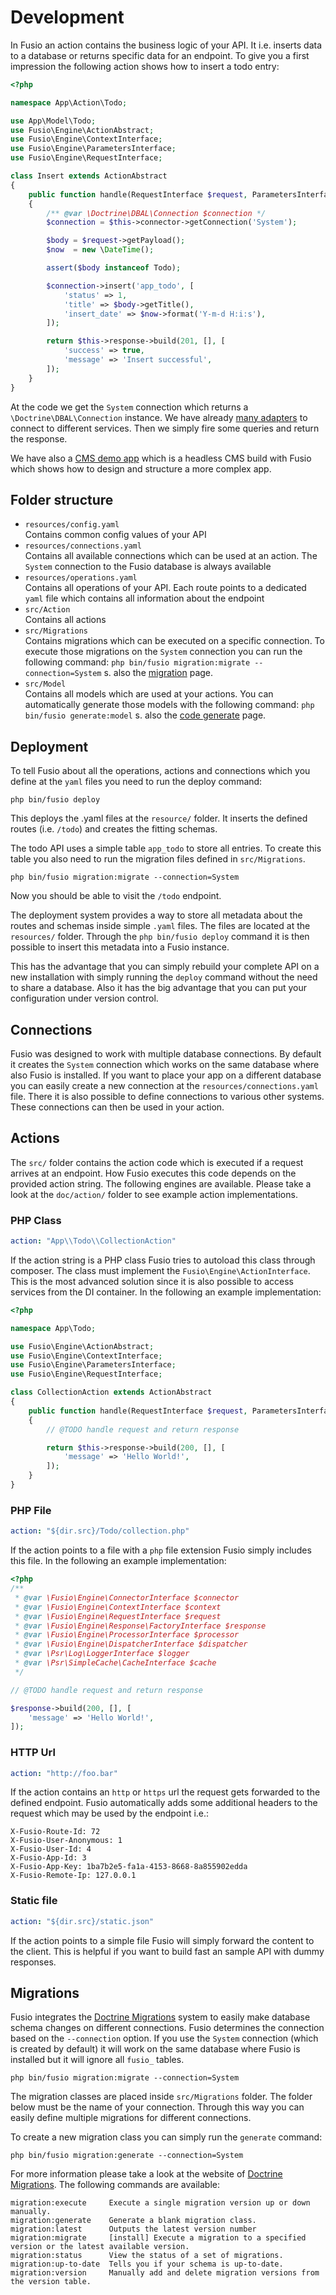 
# Development

In Fusio an action contains the business logic of your API. It i.e. inserts data to a database or returns specific data
for an endpoint. To give you a first impression the following action shows how to insert a todo entry:

```php
<?php

namespace App\Action\Todo;

use App\Model\Todo;
use Fusio\Engine\ActionAbstract;
use Fusio\Engine\ContextInterface;
use Fusio\Engine\ParametersInterface;
use Fusio\Engine\RequestInterface;

class Insert extends ActionAbstract
{
    public function handle(RequestInterface $request, ParametersInterface $configuration, ContextInterface $context)
    {
        /** @var \Doctrine\DBAL\Connection $connection */
        $connection = $this->connector->getConnection('System');

        $body = $request->getPayload();
        $now  = new \DateTime();

        assert($body instanceof Todo);

        $connection->insert('app_todo', [
            'status' => 1,
            'title' => $body->getTitle(),
            'insert_date' => $now->format('Y-m-d H:i:s'),
        ]);

        return $this->response->build(201, [], [
            'success' => true,
            'message' => 'Insert successful',
        ]);
    }
}

```

At the code we get the `System` connection which returns a `\Doctrine\DBAL\Connection` instance. We have already
[many adapters](https://www.fusio-project.org/adapter) to connect to different services. Then we simply fire some
queries and return the response.

We have also a [CMS demo app](https://github.com/apioo/fusio-sample-cms) which is a headless CMS build with Fusio
which shows how to design and structure a more complex app.

## Folder structure

* `resources/config.yaml`  
  Contains common config values of your API
* `resources/connections.yaml`  
  Contains all available connections which can be used at an action. The `System` connection to the Fusio database is
  always available
* `resources/operations.yaml`  
  Contains all operations of your API. Each route points to a dedicated `yaml` file which contains all information about
  the endpoint
* `src/Action`  
  Contains all actions
* `src/Migrations`  
  Contains migrations which can be executed on a specific connection. To execute those migrations on the `System`
  connection you can run the following command: `php bin/fusio migration:migrate --connection=System`
  s. also the [migration](./migration.md) page.
* `src/Model`  
  Contains all models which are used at your actions. You can automatically generate those models with the
  following command: `php bin/fusio generate:model` s. also the [code generate](./code_generate.md) page.

## Deployment

To tell Fusio about all the operations, actions and connections which you define at the `yaml` files you need to run the
deploy command:

```
php bin/fusio deploy
```

This deploys the .yaml files at the `resource/` folder. It inserts the defined routes (i.e. `/todo`) and creates the
fitting schemas.

The todo API uses a simple table `app_todo` to store all entries. To create this table you also need to run the
migration files defined in `src/Migrations`.

```
php bin/fusio migration:migrate --connection=System
```

Now you should be able to visit the `/todo` endpoint.

The deployment system provides a way to store all metadata about the routes and schemas inside simple `.yaml` files. The
files are located at the `resources/` folder. Through the `php bin/fusio deploy` command it is then possible to insert
this metadata into a Fusio instance.

This has the advantage that you can simply rebuild your complete API on a new installation with simply running the
`deploy` command without the need to share a database. Also it has the big advantage that you can put your configuration
under version control.

## Connections

Fusio was designed to work with multiple database connections. By default it creates the `System` connection which works
on the same database where also Fusio is installed. If you want to place your app on a different database you can easily
create a new connection at the `resources/connections.yaml` file. There it is also possible to define connections to
various other systems. These connections can then be used in your action.

## Actions

The `src/` folder contains the action code which is executed if a request arrives at an endpoint. How Fusio executes
this code depends on the provided action string. The following engines are available. Please take a look at the
`doc/action/` folder to see example action implementations.

### PHP Class

```yaml
action: "App\\Todo\\CollectionAction"
```

If the action string is a PHP class Fusio tries to autoload this class through composer. The class must implement the
`Fusio\Engine\ActionInterface`. This is the most advanced solution since it is also possible to access services from the
DI container. In the following an example implementation:

```php
<?php

namespace App\Todo;

use Fusio\Engine\ActionAbstract;
use Fusio\Engine\ContextInterface;
use Fusio\Engine\ParametersInterface;
use Fusio\Engine\RequestInterface;

class CollectionAction extends ActionAbstract
{
    public function handle(RequestInterface $request, ParametersInterface $configuration, ContextInterface $context)
    {
        // @TODO handle request and return response

        return $this->response->build(200, [], [
            'message' => 'Hello World!',
        ]);
    }
}
```

### PHP File

```yaml
action: "${dir.src}/Todo/collection.php"
```

If the action points to a file with a `php` file extension Fusio simply includes this file. In the following an example
implementation:

```php
<?php
/**
 * @var \Fusio\Engine\ConnectorInterface $connector
 * @var \Fusio\Engine\ContextInterface $context
 * @var \Fusio\Engine\RequestInterface $request
 * @var \Fusio\Engine\Response\FactoryInterface $response
 * @var \Fusio\Engine\ProcessorInterface $processor
 * @var \Fusio\Engine\DispatcherInterface $dispatcher
 * @var \Psr\Log\LoggerInterface $logger
 * @var \Psr\SimpleCache\CacheInterface $cache
 */

// @TODO handle request and return response

$response->build(200, [], [
    'message' => 'Hello World!',
]);
```

### HTTP Url

```yaml
action: "http://foo.bar"
```

If the action contains an `http` or `https` url the request gets forwarded to the defined endpoint. Fusio automatically
adds some additional headers to the request which may be used by the endpoint i.e.:

```http
X-Fusio-Route-Id: 72
X-Fusio-User-Anonymous: 1
X-Fusio-User-Id: 4
X-Fusio-App-Id: 3
X-Fusio-App-Key: 1ba7b2e5-fa1a-4153-8668-8a855902edda
X-Fusio-Remote-Ip: 127.0.0.1
```

### Static file

```yaml
action: "${dir.src}/static.json"
```

If the action points to a simple file Fusio will simply forward the content to the client. This is helpful if you want
to build fast an sample API with dummy responses.

## Migrations

Fusio integrates the [Doctrine Migrations](https://www.doctrine-project.org/projects/migrations.html) system to easily
make database schema changes on different connections. Fusio determines the connection based on the `--connection`
option. If you use the `System` connection (which is created by default) it will work on the same database where Fusio
is installed but it will ignore all `fusio_` tables.

```
php bin/fusio migration:migrate --connection=System
```

The migration classes are placed inside `src/Migrations` folder. The folder below must be the name of your connection.
Through this way you can easily define multiple migrations for different connections.

To create a new migration class you can simply run the `generate` command:

```
php bin/fusio migration:generate --connection=System
```

For more information please take a look at the website of [Doctrine Migrations](https://www.doctrine-project.org/projects/migrations.html).
The following commands are available:

```
migration:execute     Execute a single migration version up or down manually.
migration:generate    Generate a blank migration class.
migration:latest      Outputs the latest version number
migration:migrate     [install] Execute a migration to a specified version or the latest available version.
migration:status      View the status of a set of migrations.
migration:up-to-date  Tells you if your schema is up-to-date.
migration:version     Manually add and delete migration versions from the version table.
```
